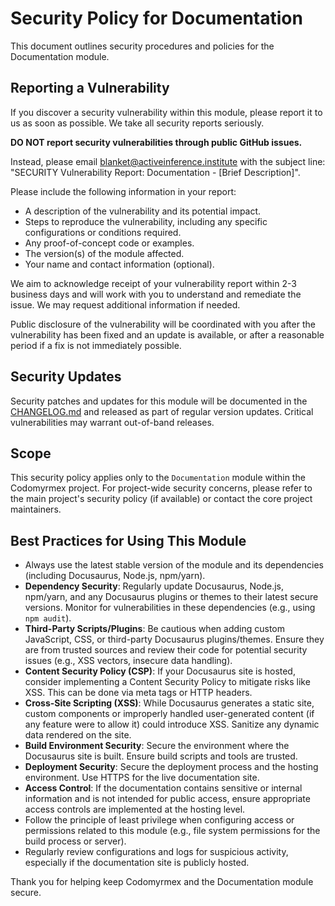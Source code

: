 # Security Policy for Documentation

This document outlines security procedures and policies for the Documentation module.

## Reporting a Vulnerability

If you discover a security vulnerability within this module, please report it to us as soon as possible.
We take all security reports seriously.

**DO NOT report security vulnerabilities through public GitHub issues.**

Instead, please email blanket@activeinference.institute with the subject line: "SECURITY Vulnerability Report: Documentation - [Brief Description]".

Please include the following information in your report:

- A description of the vulnerability and its potential impact.
- Steps to reproduce the vulnerability, including any specific configurations or conditions required.
- Any proof-of-concept code or examples.
- The version(s) of the module affected.
- Your name and contact information (optional).

We aim to acknowledge receipt of your vulnerability report within 2-3 business days and will work with you to understand and remediate the issue. We may request additional information if needed.

Public disclosure of the vulnerability will be coordinated with you after the vulnerability has been fixed and an update is available, or after a reasonable period if a fix is not immediately possible.

## Security Updates

Security patches and updates for this module will be documented in the [CHANGELOG.md](./CHANGELOG.md) and released as part of regular version updates. Critical vulnerabilities may warrant out-of-band releases.

## Scope

This security policy applies only to the `Documentation` module within the Codomyrmex project. For project-wide security concerns, please refer to the main project's security policy (if available) or contact the core project maintainers.

## Best Practices for Using This Module

- Always use the latest stable version of the module and its dependencies (including Docusaurus, Node.js, npm/yarn).
- **Dependency Security**: Regularly update Docusaurus, Node.js, npm/yarn, and any Docusaurus plugins or themes to their latest secure versions. Monitor for vulnerabilities in these dependencies (e.g., using `npm audit`).
- **Third-Party Scripts/Plugins**: Be cautious when adding custom JavaScript, CSS, or third-party Docusaurus plugins/themes. Ensure they are from trusted sources and review their code for potential security issues (e.g., XSS vectors, insecure data handling).
- **Content Security Policy (CSP)**: If your Docusaurus site is hosted, consider implementing a Content Security Policy to mitigate risks like XSS. This can be done via meta tags or HTTP headers.
- **Cross-Site Scripting (XSS)**: While Docusaurus generates a static site, custom components or improperly handled user-generated content (if any feature were to allow it) could introduce XSS. Sanitize any dynamic data rendered on the site.
- **Build Environment Security**: Secure the environment where the Docusaurus site is built. Ensure build scripts and tools are trusted.
- **Deployment Security**: Secure the deployment process and the hosting environment. Use HTTPS for the live documentation site.
- **Access Control**: If the documentation contains sensitive or internal information and is not intended for public access, ensure appropriate access controls are implemented at the hosting level.
- Follow the principle of least privilege when configuring access or permissions related to this module (e.g., file system permissions for the build process or server).
- Regularly review configurations and logs for suspicious activity, especially if the documentation site is publicly hosted.

Thank you for helping keep Codomyrmex and the Documentation module secure. 